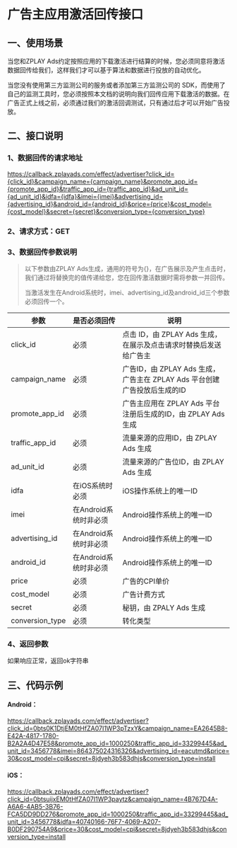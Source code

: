 # 广告主应用激活回传接口
## 一、使用场景
当您和ZPLAY Ads约定按照应用的下载激活进行结算的时候，您必须同意将激活数据回传给我们，这样我们才可以基于算法和数据进行投放的自动优化。

当您没有使用第三方监测公司的服务或者添加第三方监测公司的 SDK，而使用了自己的监测工具时，您必须按照本文档的说明向我们回传应用下载激活的数据。在广告正式上线之前，必须通过我们的激活回调测试，只有通过后才可以开始广告投放。

## 二、接口说明
### 1、数据回传的请求地址
https://callback.zplayads.com/effect/advertiser?click_id={click_id}&campaign_name={campaign_name}&promote_app_id={promote_app_id}&traffic_app_id={traffic_app_id}&ad_unit_id={ad_unit_id}&idfa={idfa}&imei={imei}&advertising_id={advertising_id}&android_id={android_id}&price={price}&cost_model={cost_model}&secret={secret}&conversion_type={conversion_type}

### 2、请求方式：GET

### 3、数据回传参数说明
> 以下参数由ZPLAY Ads生成，通用的符号为{}，在广告展示及产生点击时，我们通过将替换完的值传递给您，您在回传激活数据时需将参数一并回传。
>
> 当激活发生在Android系统时，imei、advertising_id及android_id三个参数必须回传一个。

|参数|是否必须回传|说明|
|------|---|----|
|click_id|必须|点击 ID，由 ZPLAY Ads 生成，在展示及点击请求时替换后发送给广告主|
|campaign_name|必须|广告ID，由 ZPLAY Ads 生成，广告主在 ZPLAY Ads 平台创建广告投放后生成的ID|
|promote_app_id|必须|广告主应用在 ZPLAY Ads 平台注册后生成的ID，由 ZPLAY Ads 生成|
|traffic_app_id|必须|流量来源的应用ID，由 ZPLAY Ads 生成|
|ad_unit_id|必须|流量来源的广告位ID，由 ZPLAY Ads 生成|
|idfa|在iOS系统时必须|iOS操作系统上的唯一ID|
|imei|在Android系统时非必须|Android操作系统上的唯一ID|
|advertising_id|在Android系统时非必须|Android操作系统上的唯一ID|
|android_id|在Android系统时非必须|Android操作系统上的唯一ID|
|price|必须|广告的CPI单价|
|cost_model|必须|广告计费方式|
|secret|必须|秘钥，由 ZPALY Ads 生成|
|conversion_type|必须|转化类型|


### 4、返回参数
如果响应正常，返回ok字符串

## 三、代码示例
#### Android：
https://callback.zplayads.com/effect/advertiser?click_id=0bts0K1DtjEM0tHfZA07I1WP3pTzxY&campaign_name=EA2645B8-E42A-4817-1780-B2A2A4D47E58&promote_app_id=1000250&traffic_app_id=33299445&ad_unit_id=3456778&imei=864375024316326&advertising_id=eacutmd&price=30&cost_model=cpi&secret=8jdyeh3b583dhjs&conversion_type=install

#### iOS：
https://callback.zplayads.com/effect/advertiser?click_id=0btsuijxEM0tHfZA07I1WP3paytz&campaign_name=4B767D4A-A6A6-4AB5-3B76-FCA5DD9DD276&promote_app_id=1000250&traffic_app_id=33299445&ad_unit_id=3456778&idfa=40740166-76F7-4069-A207-B0DF290754A9&price=30&cost_model=cpi&secret=8jdyeh3b583dhjs&conversion_type=install
